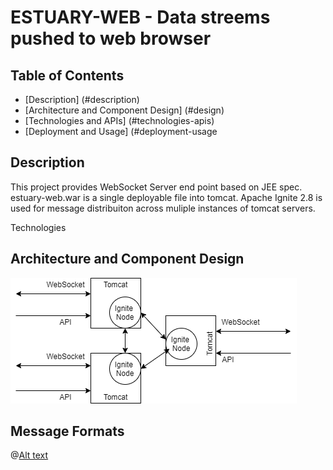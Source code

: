 # ESTUARY-WEB - Data streems pushed to web browser

## Table of Contents 
* [Description] (#description)
* [Architecture and Component Design] (#design)
* [Technologies and APIs] (#technologies-apis)
* [Deployment and Usage] (#deployment-usage

## Description

This project provides WebSocket Server end point based on JEE spec. estuary-web.war is a single deployable file into tomcat. Apache Ignite 2.8 is used for message distribuiton across muliple instances of tomcat servers.  

Technologies 

## Architecture and Component Design

![Alt text](src/doc/design.png "Web Push Design")

## Message Formats

@[Alt text](/webpush/src/docs/messgeformats.txt)

<div w3-include-html="/webpush/src/docs/messgeformats.txt"></div>
